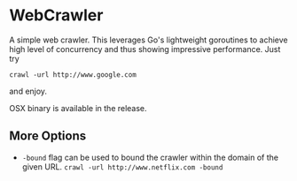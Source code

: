 # WebCrawler

A simple web crawler. This leverages Go's lightweight goroutines to achieve high level of concurrency and thus showing impressive performance. Just try

`crawl -url http://www.google.com`

and enjoy.

OSX binary is available in the release.

## More Options

- `-bound` flag can be used to bound the crawler within the domain of the given URL.
`crawl -url http://www.netflix.com -bound`
